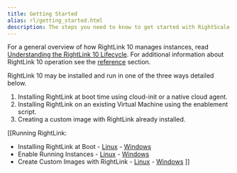 ```yaml
---
title: Getting Started
alias: rl/getting_started.html
description: The steps you need to know to get started with RightScale's RightLink 10 agent.
---
```


For a general overview of how RightLink 10 manages instances, read [Understanding the RightLink 10 Lifecycle](/rl10/reference/rl10_lifecycle.html). For additional information about RightLink 10 operation see the [reference](/rl10/reference) section.

RightLink 10 may be installed and run in one of the three ways detailed below.
1. Installing RightLink at boot time using cloud-init or a native cloud agent.
2. Installing RightLink on an existing Virtual Machine using the enablement script.
3. Creating a custom image with RightLink already installed.

[[Running RightLink:
* Installing RightLink at Boot - [Linux](/rl10/reference/rl10_install_at_boot.html) - [Windows](/rl10/reference/rl10_install_at_boot_windows.html)
* Enable Running Instances - [Linux](/rl10/reference/rl10_enable_running_instances.html) - [Windows](/rl10/reference/rl10_enable_running_instances_windows.html)
* Create Custom Images with RightLink - [Linux](/rl10/reference/rl10_install.html) - [Windows](/rl10/reference/rl10_install_windows.html)
 ]]
